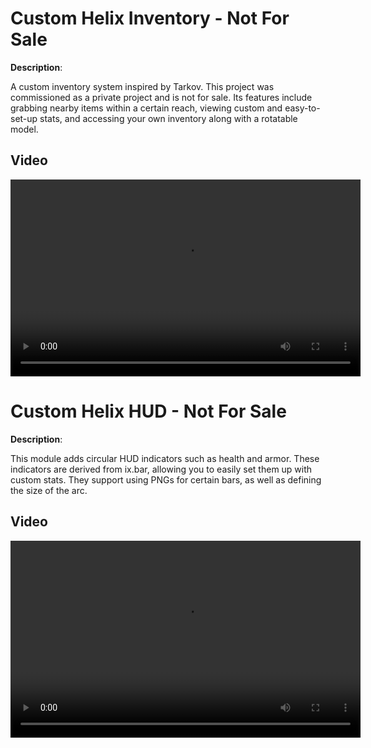  # Custom Helix Inventory - Not For Sale

**Description**:

A custom inventory system inspired by Tarkov. This project was commissioned as a private project and is not for sale. Its features include grabbing nearby items within a certain reach, viewing custom and easy-to-set-up stats, and accessing your own inventory along with a rotatable model.

<h2>Video</h2>
<div style="text-align: center;">
  <video width="560" height="315" controls>
    <source src="https://bleonheart.github.io/assets/videos/HelixCustomInventory.mp4" type="video/mp4">
  </video>
</div>

# Custom Helix HUD - Not For Sale

**Description**:

This module adds circular HUD indicators such as health and armor. These indicators are derived from ix.bar, allowing you to easily set them up with custom stats. They support using PNGs for certain bars, as well as defining the size of the arc.

<h2>Video</h2>
<div style="text-align: center;">
  <video width="560" height="315" controls>
    <source src="https://bleonheart.github.io/assets/videos/HelixCustomHUD.mp4" type="video/mp4">
  </video>
</div>